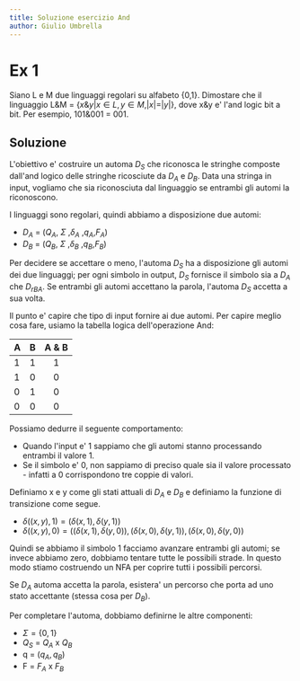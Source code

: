 ```yaml
---
title: Soluzione esercizio And
author: Giulio Umbrella
---
```


# Ex 1 
Siano L e M due linguaggi regolari su alfabeto {0,1}. Dimostare che il linguaggio L\&M = $\{x\&y | x \in L, y \in M, |x| = |y| \}$, dove x\&y e' l'and logic bit a bit. Per esempio, 101\&001 = 001.


## Soluzione

L'obiettivo e' costruire un automa $D_{S}$ che riconosca le stringhe composte dall'and logico delle stringhe ricosciute da $D_{A}$ e $D_{B}$. Data una stringa in input, vogliamo che sia riconosciuta dal linguaggio se entrambi gli automi la riconoscono.

I linguaggi sono regolari, quindi abbiamo a disposizione due automi:

- $D_{A}$ = ($Q_{A}$, $\Sigma$ ,$\delta_{A}$ ,$q_{A}$,$F_{A}$)
- $D_{B}$ = ($Q_{B}$, $\Sigma$ ,$\delta_{B}$ ,$q_{B}$,$F_{B}$)


Per decidere se accettare o meno, l'automa $D_{S}$ ha a disposizione gli automi dei due linguaggi; per ogni simbolo in output, $D_{S}$ fornisce il simbolo sia a $D_{A}$ che $D_{rBA}$. Se entrambi gli automi accettano la parola, l'automa $D_{S}$ accetta a sua volta. 

Il punto e' capire che tipo di input fornire ai due automi. Per capire meglio cosa fare, usiamo la tabella logica dell'operazione And: 


| A | B | A & B |
|---|---|:-----:|
| 1 | 1 |   1   |
| 1 | 0 |   0   |
| 0 | 1 |   0   |
| 0 | 0 |   0   |

Possiamo dedurre il seguente comportamento:

- Quando l'input e' 1 sappiamo che gli automi stanno processando entrambi il valore 1.
- Se il simbolo e' 0, non sappiamo di preciso quale sia il valore processato - infatti a 0 corrispondono tre coppie di valori.

Definiamo x e y come gli stati attuali di $D_{A}$ e $D_{B}$ e definiamo la funzione di transizione come segue.

- $\delta((x,y),1) = (\delta(x,1),\delta(y,1))$ 
- $\delta((x,y),0) = ((\delta(x,1),\delta(y,0)),(\delta(x,0),\delta(y,1)),(\delta(x,0),\delta(y,0))$ 

Quindi se abbiamo il simbolo 1 facciamo avanzare entrambi gli automi; se invece abbiamo zero, dobbiamo tentare tutte le possibili strade. In questo modo stiamo costruendo un NFA per coprire tutti i possibili percorsi.

Se $D_{A}$ automa accetta la parola, esistera' un percorso che porta ad uno stato accettante (stessa cosa per $D_{B}$).


Per completare l'automa, dobbiamo definirne le altre componenti:

- $\Sigma = \{0,1\}$
- $Q_{S}$ = $Q_{A}$ x $Q_{B}$ 
- q = $(q_{A}, q_{B})$
- F = $F_{A}$ x $F_{B}$ 

# 
